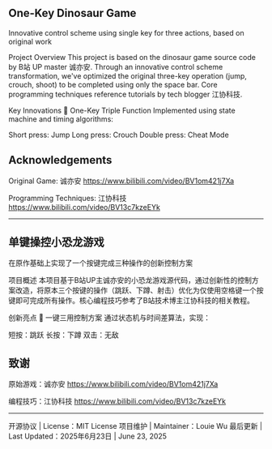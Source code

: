 One-Key Dinosaur Game
---
Innovative control scheme using single key for three actions, based on original work

Project Overview
This project is based on the dinosaur game source code by B站 UP master 诚亦安. Through an innovative control scheme transformation, we've optimized the original three-key operation (jump, crouch, shoot) to be completed using only the space bar. Core programming techniques reference tutorials by tech blogger 江协科技.

Key Innovations
🔄 One-Key Triple Function
Implemented using state machine and timing algorithms:

Short press: Jump
Long press: Crouch
Double press: Cheat Mode

Acknowledgements
-
Original Game: 诚亦安 https://www.bilibili.com/video/BV1om421j7Xa

Programming Techniques: 江协科技 https://www.bilibili.com/video/BV13c7kzeEYk

---
单键操控小恐龙游戏
---
在原作基础上实现了一个按键完成三种操作的创新控制方案

项目概述
本项目基于B站UP主诚亦安的小恐龙游戏源代码，通过创新性的控制方案改造，将原本三个按键的操作（跳跃、下蹲、射击）优化为仅使用空格键一个按键即可完成所有操作。核心编程技巧参考了B站技术博主江协科技的相关教程。

创新亮点
🔄 一键三用控制方案
通过状态机与时间差算法，实现：

短按：跳跃
长按：下蹲
双击：无敌

致谢
-
原始游戏：诚亦安 https://www.bilibili.com/video/BV1om421j7Xa

编程技巧：江协科技 https://www.bilibili.com/video/BV13c7kzeEYk

---
开源协议 | License：MIT License
项目维护 | Maintainer：Louie Wu
最后更新 | Last Updated：2025年6月23日 | June 23, 2025
